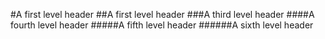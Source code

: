 #A first level header
##A first level header
###A third level header
####A fourth level header
#####A fifth level header
######A sixth level header
